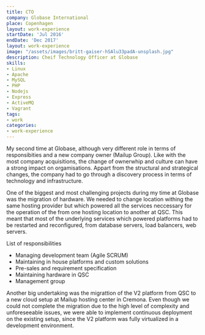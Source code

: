 ```yaml
---
title: CTO
company: Globase International
place: Copenhagen
layout: work-experience
startDate: 'Jul 2016'
endDate: 'Dec 2017'
layout: work-experience
image: "/assets/images/britt-gaiser-hSAlu33padA-unsplash.jpg"
description: Cheif Technology Officer at Globase
skills:
- Linux
- Apache
- MySQL
- PHP
- Nodejs
- Express
- ActiveMQ
- Vagrant
tags:
- work
categories:
- work-experience
---
```


My second time at Globase, although very different role in terms of responsibities and a new company owner (Mailup Group).
Like with the most company acquisitions, the change of ownerwhip and culture can have a strong impact on orgamisations. 
Appart from the structural and strategical changes, the company had to go through a discovery process in terms of technology
and infrastructure.

One of the biggest and most challenging projects during my time at Globase was the migration of hardware. We needed to change location
withing the same hosting provider but which powered all the services neccessary for the operation of the 
from one hosting location to another at QSC. This meant that most of the underlying services which powered 
platforms had to be restarted and reconfigured, from database servers, load balancers, web servers.

List of responsibilities
* Managing development team (Agile SCRUM)
* Maintaining in house platforms and custom solutions
* Pre-sales and requirement specification
* Maintaining hardware in QSC 
* Management group

Another big undertaking was the migrattion of the V2 platform from QSC to a new cloud setup at Mailup hosting center in Cremona. 
Even though we could not complete the migration due to the high level of complexity and unforeseeable issues, we were able to implement 
continuous deployment on the existing setup, since the V2 platform was fully virtualized in a development environment.
